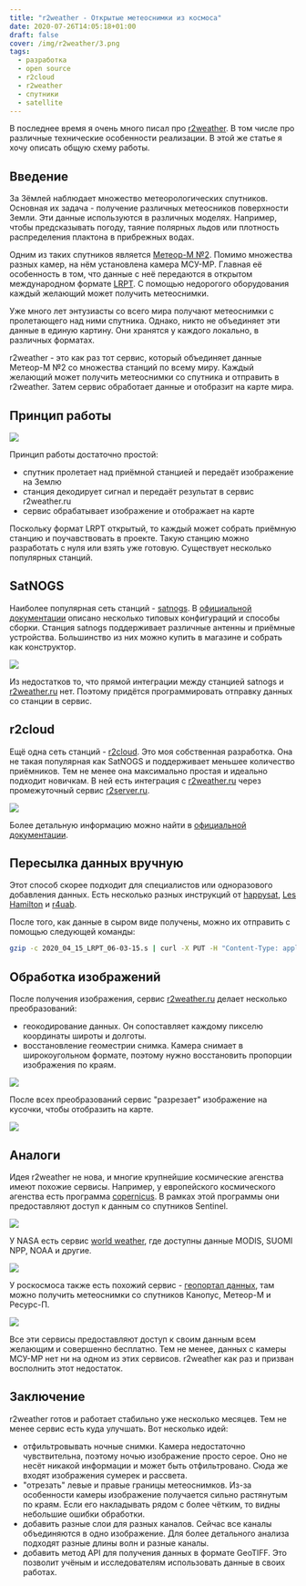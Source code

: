 ```yaml
---
title: "r2weather - Открытые метеоснимки из космоса"
date: 2020-07-26T14:05:18+01:00
draft: false
cover: /img/r2weather/3.png
tags:
  - разработка
  - open source
  - r2cloud
  - r2weather
  - спутники
  - satellite
---
```


В последнее время я очень много писал про [r2weather](https://r2weather.ru). В том числе про различные технические особенности реализации. В этой же статье я хочу описать общую схему работы.

## Введение

За Зёмлей наблюдает множество метеорологических спутников. Основная их задача - получение различных метеосников поверхности Земли. Эти данные используются в различных моделях. Например, чтобы предсказывать погоду, таяние полярных льдов или плотность распределения плактона в прибрежных водах.

Одним из таких спутников является [Метеор-М №2](https://ru.wikipedia.org/wiki/Метеор-М_№2). Помимо множества разных камер, на нём установлена камера МСУ-МР. Главная её особенность в том, что данные с неё передаются в открытом международном формате [LRPT](https://planet.iitp.ru/spacecraft/meteor_m_n2_structure_2.pdf). С помощью недорогого оборудования каждый желающий может получить метеоснимки.

Уже много лет энтузиасты со всего мира получают метеоснимки с пролетающего над ними спутника. Однако, никто не объединяет эти данные в единую картину. Они хранятся у каждого локально, в различных форматах.

r2weather - это как раз тот сервис, который объединяет данные Метеор-М №2 со множества станций по всему миру. Каждый желающий может получить метеоснимки со спутника и отправить в r2weather. Затем сервис обработает данные и отобразит на карте мира.

## Принцип работы

![](/img/r2weather/diagram.png)

Принцип работы достаточно простой:

 * спутник пролетает над приёмной станцией и передаёт изображение на Землю 
 * станция декодирует сигнал и передаёт результат в сервис r2weather.ru
 * сервис обрабатывает изображение и отображает на карте
 
Поскольку формат LRPT открытый, то каждый может собрать приёмную станцию и поучавствовать в проекте. Такую станцию можно разработать с нуля или взять уже готовую. Существует несколько популярных станций.

## SatNOGS

Наиболее популярная сеть станций - [satnogs](https://satnogs.org/). В [официальной документации](https://wiki.satnogs.org/Main_Page) описано несколько типовых конфигураций и способы сборки. Станция satnogs поддерживает различные антенны и приёмные устройства. Большинство из них можно купить в магазине и собрать как конструктор.

![](/img/r2weather/4.png)

Из недостатков то, что прямой интеграции между станцией satnogs и [r2weather.ru](https://r2weather.ru) нет. Поэтому придётся программировать отправку данных со станции в сервис.

## r2cloud

Ещё одна сеть станций - [r2cloud](https://github.com/dernasherbrezon/r2cloud). Это моя собственная разработка. Она не такая популярная как SatNOGS и поддерживает меньшее количество приёмников. Тем не менее она максимально простая и идеально подходит новичкам. В ней есть интеграция с [r2weather.ru](https://r2weather.ru) через промежуточный сервис [r2server.ru](https://r2server.ru).

![](/img/r2weather/r2server-data.png)

Более детальную информацию можно найти в [официальной документации](https://r2weather.ru/howto).

## Пересылка данных вручную

Этот способ скорее подходит для специалистов или одноразового добавления данных. Есть несколько разных инструкций от [happysat](http://happysat.nl/Setup_Meteor/Setup.html),  [Les Hamilton](https://leshamilton.co.uk/soft/Guide-to-Receiving-Meteor.pdf) и [r4uab](https://r4uab.ru/priyom-meteosnimkov-so-sputnikov-meteor-m/).

После того, как данные в сыром виде получены, можно их отправить с помощью следующей команды:

```bash
gzip -c 2020_04_15_LRPT_06-03-15.s | curl -X PUT -H "Content-Type: application/octet-stream" -H "Authorization: xxx" \ -H "Content-Encoding: gzip" "https://r2weather.ru/api/v1/lrpt/soft?receptionTime=2020_04_15_LRPT_06-03-15" -v --data-binary @-
```

## Обработка изображений

После получения изображения, сервис [r2weather.ru](https://r2weather.ru) делает несколько преобразований:

 * геокодирование данных. Он сопоставляет каждому пикселю координаты широты и долготы.
 * восстановление геоместрии снимка. Камера снимает в широкоугольном формате, поэтому нужно восстановить пропорции изображения по краям.

![](/img/georeferencing-gcp/6.png)

После всех преобразований сервис "разрезает" изображение на кусочки, чтобы отобразить на карте.

![](/img/r2weather/6.png)

## Аналоги

Идея r2weather не нова, и многие крупнейшие космические агенства имеют похожие сервисы. Например, у европейского космического агенства есть программа [copernicus](https://www.copernicus.eu/en). В рамках этой программы они предоставляют доступ к данным со спутников Sentinel.

![](/img/r2weather/0.png)

У NASA есть сервис [world weather](https://worldwind.arc.nasa.gov/worldweather/), где доступны данные MODIS, SUOMI NPP, NOAA и другие.

![](/img/r2weather/1.png)

У роскосмоса также есть похожий сервис - [геопортал данных](https://gptl.ru), там можно получить метеоснимки со спутников Канопус, Метеор-М и Ресурс-П.

![](/img/r2weather/2.png)

Все эти сервисы предоставляют доступ к своим данным всем желающим и совершенно бесплатно. Тем не менее, данных с камеры МСУ-МР нет ни на одном из этих сервисов. r2weather как раз и призван восполнить этот недостаток.

## Заключение

r2weather готов и работает стабильно уже несколько месяцев. Тем не менее сервис есть куда улучшать. Вот несколько идей:

 * отфильтровывать ночные снимки. Камера недостаточно чувствительна, поэтому ночью изображение просто серое. Оно не несёт никакой информации и может быть отфильтровано. Сюда же входят изображения сумерек и рассвета.
 * "отрезать" левые и правые границы метеоснимков. Из-за особенности камеры изображение получается сильно растянутым по краям. Если его накладывать рядом с более чётким, то видны небольшие ошибки обработки.
 * добавить разные слои для разных каналов. Сейчас все каналы объединяются в одно изображение. Для более детального анализа подходят разные длины волн и разные каналы.
 * добавить метод API для получения данных в формате GeoTIFF. Это позволит учёным и исследователям использовать данные в своих работах.